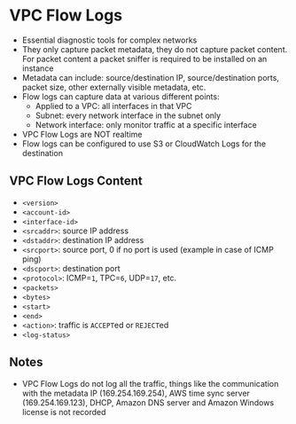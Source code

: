 # VPC Flow Logs

- Essential diagnostic tools for complex networks
- They only capture packet metadata, they do not capture packet content. For packet content a packet sniffer is required to be installed on an instance
- Metadata can include: source/destination IP, source/destination ports, packet size, other externally visible metadata, etc.
- Flow logs can capture data at various different points:
    - Applied to a VPC: all interfaces in that VPC
    - Subnet: every network interface in the subnet only
    - Network interface: only monitor traffic at a specific interface
- VPC Flow Logs are NOT realtime
- Flow logs can be configured to use S3 or CloudWatch Logs for the destination

## VPC Flow Logs Content

- `<version>`
- `<account-id>`
- `<interface-id>`
- `<srcaddr>`: source IP address
- `<dstaddr>`: destination IP address
- `<srcport>`: source port, 0 if no port is used (example in case of ICMP ping)
- `<dscport>`: destination port
- `<protocol>`: ICMP=`1`, TPC=`6`, UDP=`17`, etc.
- `<packets>`
- `<bytes>`
- `<start>`
- `<end>`
- `<action>`: traffic is `ACCEPT`ed or `REJECT`ed
- `<log-status>`

## Notes

- VPC Flow Logs do not log all the traffic, things like the communication with the metadata IP (169.254.169.254), AWS time sync server (169.254.169.123), DHCP, Amazon DNS server and Amazon Windows license is not recorded
